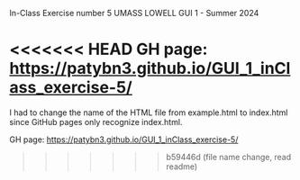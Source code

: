 In-Class Exercise number 5
UMASS LOWELL
GUI 1 - Summer 2024

<<<<<<< HEAD
GH page:
https://patybn3.github.io/GUI_1_inClass_exercise-5/
=======
I had to change the name of the HTML file from example.html to index.html since GitHub pages only recognize index.html.

GH page:
https://patybn3.github.io/GUI_1_inClass_exercise-5/
>>>>>>> b59446d (file name change, read readme)
